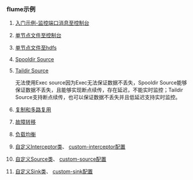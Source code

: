  ### flume示例
1. [入门示例-监控端口消息至控制台](primer-example)
2. [单节点文件至控制台](singlefile2console)
3. [单节点文件至hdfs](singlefile2hdfs)
4. [Spooldir Source](spoolingsource)
5. [Taildir Source](taildirsource)

    无法使用Exec source因为Exec无法保证数据不丢失，Spooldir Source能够保证数据不丢失，且能够实现断点续传，存在延迟，不能实时监控；Taildir Source支持断点续传，也可以保证数据不丢失并且低延迟支持实时监控。
6. [复制和多路复用](single-source-mutil-sink)
7. [故障转移](single-source-failover-sink)
8. [负载均衡](single-source-failover-sink)
9. [自定义Interceptor类](flume-custom\src\main\java\cn\sfturing\flume\custom\interceptor\TypeInterceptor.java)、
  [custom-interceptor配置](custom-interceptor)
10. [自定义Source类](flume-custom\src\main\java\cn\sfturing\flume\custom\source\TestSource.java)、
  [custom-source配置](custom-source)
11. [自定义Sink类](flume-custom\src\main\java\cn\sfturing\flume\custom\sink\CustomSink.java)、
    [custom-sink配置](custom-sink)
